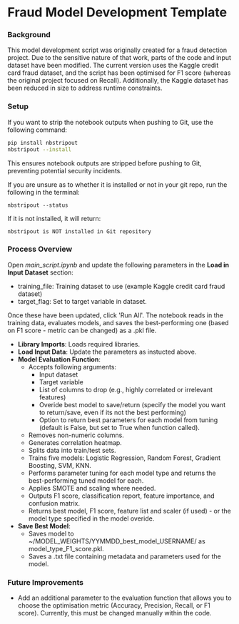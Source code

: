 # Fraud Model Development Template

### Background

This model development script was originally created for a fraud detection project. Due to the sensitive nature of that work, parts of the code and input dataset have been modified. The current version uses the Kaggle credit card fraud dataset, and the script has been optimised for F1 score (whereas the original project focused on Recall). Additionally, the Kaggle dataset has been reduced in size to address runtime constraints.

### Setup

If you want to strip the notebook outputs when pushing to Git, use the following command:

```bash
pip install nbstripout
nbstripout --install
```

This ensures notebook outputs are stripped before pushing to Git, preventing potential security incidents.

If you are unsure as to whether it is installed or not in your git repo, run the following in the terminal:

```
nbstripout --status
```

If it is not installed, it will return:

```
nbstripout is NOT installed in Git repository
```


### Process Overview
Open *main_script.ipynb* and update the following parameters in the **Load in Input Dataset** section:

 * training_file: Training dataset to use (example Kaggle credit card fraud dataset)
 * target_flag: Set to target variable in dataset. 

Once these have been updated, click 'Run All'. The notebook reads in the training data, evaluates models, and saves the best-performing one (based on F1 score - metric can be changed) as a .pkl file.

* **Library Imports**: Loads required libraries.
* **Load Input Data**: Update the parameters as instucted above.
* **Model Evaluation Function**:
    * Accepts following arguments:
        * Input dataset
        * Target variable
        * List of columns to drop (e.g., highly correlated or irrelevant features)
        * Overide best model to save/return (specify the model you want to return/save, even if its not the best performing)
        * Option to return best parameters for each model from tuning (default is False, but set to True when function called).
    * Removes non-numeric columns.
    * Generates correlation heatmap.
    * Splits data into train/test sets.
    * Trains five models: Logistic Regression, Random Forest, Gradient Boosting, SVM, KNN.
    * Performs parameter tuning for each model type and returns the best-performing tuned model for each.
    * Applies SMOTE and scaling where needed.
    * Outputs F1 score, classification report, feature importance, and confusion matrix.
    * Returns best model, F1 score, feature list and scaler (if used) - or the model type specified in the model overide.
* **Save Best Model**:
    * Saves model to ~/MODEL_WEIGHTS/YYMMDD_best_model_USERNAME/ as model_type_F1_score.pkl.
    * Saves a .txt file containing metadata and parameters used for the model.

### Future Improvements

* Add an additional parameter to the evaluation function that allows you to choose the optimisation metric (Accuracy, Precision, Recall, or F1 score). Currently, this must be changed manually within the code.
